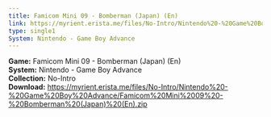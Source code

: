 ```yaml
---
title: Famicom Mini 09 - Bomberman (Japan) (En)
link: https://myrient.erista.me/files/No-Intro/Nintendo%20-%20Game%20Boy%20Advance/Famicom%20Mini%2009%20-%20Bomberman%20(Japan)%20(En).zip
type: single1
System: Nintendo - Game Boy Advance
---
```

<b>Game:</b> Famicom Mini 09 - Bomberman (Japan) (En)<br>
<b>System:</b> Nintendo - Game Boy Advance<br>
<b>Collection:</b> No-Intro<br>
<b>Download:</b> https://myrient.erista.me/files/No-Intro/Nintendo%20-%20Game%20Boy%20Advance/Famicom%20Mini%2009%20-%20Bomberman%20(Japan)%20(En).zip